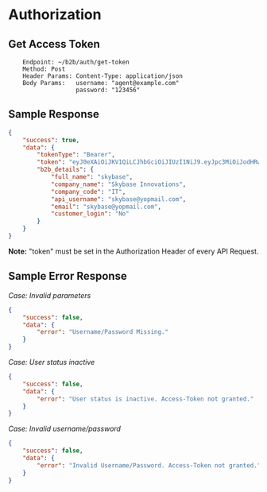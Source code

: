 # Authorization

## Get Access Token
```
    Endpoint: ~/b2b/auth/get-token
    Method: Post
    Header Params: Content-Type: application/json
    Body Params:   username: "agent@example.com"
                   password: "123456"
```
## Sample Response
```json
{
    "success": true,
    "data": {
        "tokenType": "Bearer",
        "token": "eyJ0eXAiOiJKV1QiLCJhbGciOiJIUzI1NiJ9.eyJpc3MiOiJodHRwOlwvXC9nZHMtYWRtaW4udGVzdFwvYXBpXC9pbnRsXC9hbmRyb2lkXC9pbml0aWFsaXplIiwiaWF0IjoxNjEzMzg1ODY3LCJleHAiOjE2MTMzODk0NjcsIm5iZiI6MTYxMzM4NTg2NywianRpIjoiY3o2eFZLdEVkd05jTTRVcCIsInN1YiI6MTMsInBydiI6IjQyZWRlMzMzNGEwNGNkNjVjYjJiZTNmNWFkZmViMmMxZWRkMzA3NzQifQ.UzEWszpOW92jOqSkdciWoGV4456CdS1nuPx7Tql-_Xk",
        "b2b_details": {
            "full_name": "skybase",
            "company_name": "Skybase Innovations",
            "company_code": "IT",
            "api_username": "skybase@yopmail.com",
            "email": "skybase@yopmail.com",
            "customer_login": "No"
        }
    }
}
```
**Note:** "token" must be set in the Authorization Header of every API Request.

## Sample Error Response

*Case: Invalid parameters*
```json
{
    "success": false,
    "data": {
        "error": "Username/Password Missing."
    }
}
```

*Case: User status inactive*
```json
{
    "success": false,
    "data": {
        "error": "User status is inactive. Access-Token not granted."
    }
}
```

*Case: Invalid username/password*
```json
{
    "success": false,
    "data": {
        "error": "Invalid Username/Password. Access-Token not granted."
    }
}
```